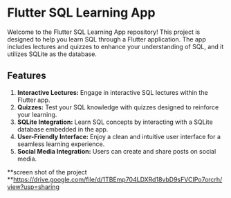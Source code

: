 # Flutter SQL Learning App

Welcome to the Flutter SQL Learning App repository! This project is designed to help you learn SQL through a Flutter application. The app includes lectures and quizzes to enhance your understanding of SQL, and it utilizes SQLite as the database.

## Features

1. **Interactive Lectures:** Engage in interactive SQL lectures within the Flutter app.
2. **Quizzes:** Test your SQL knowledge with quizzes designed to reinforce your learning.
3. **SQLite Integration:** Learn SQL concepts by interacting with a SQLite database embedded in the app.
4. **User-Friendly Interface:** Enjoy a clean and intuitive user interface for a seamless learning experience.
5. **Social Media Integration:** Users can create and share posts on social media.

**screen shot of the project
**https://drive.google.com/file/d/1TBEmp704LDXRd18vbD9sFVCIPo7orcrh/view?usp=sharing
